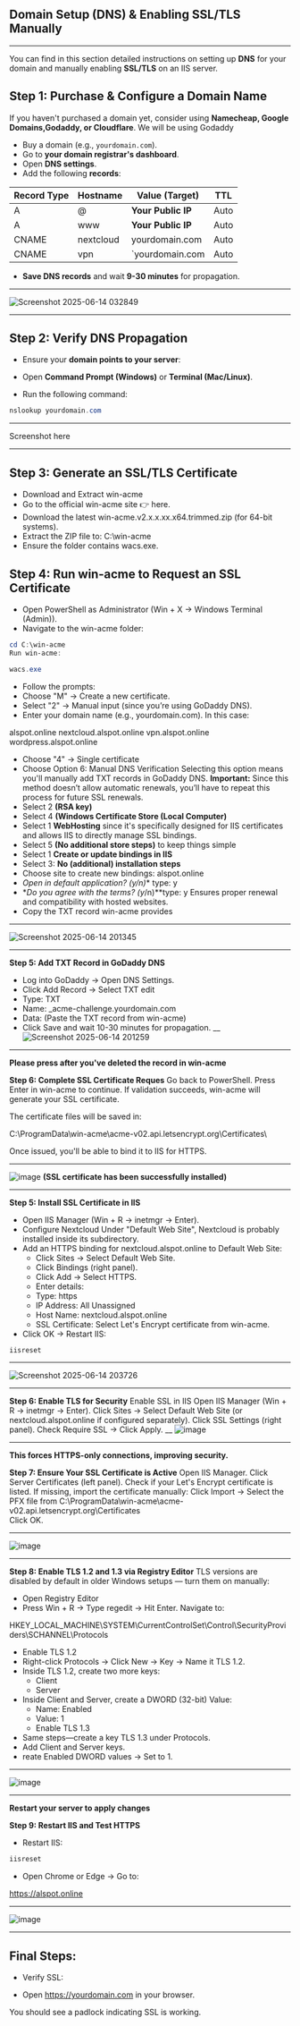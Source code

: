 ## **Domain Setup (DNS) & Enabling SSL/TLS Manually**
___
You can find in this section detailed instructions on setting up **DNS** for your domain and manually enabling **SSL/TLS** on an IIS server.  

##  **Step 1: Purchase & Configure a Domain Name**
If you haven't purchased a domain yet, consider using **Namecheap, Google Domains,Godaddy, or Cloudflare**.
We will be using Godaddy

- Buy a domain (e.g., `yourdomain.com`).  
- Go to **your domain registrar's dashboard**.  
- Open **DNS settings**.  
- Add the following **records**:

| Record Type | Hostname | Value (Target)         | TTL  |
|------------|---------|----------------------|------|
| A          | @       | **Your Public IP**    | Auto |
| A          | www     | **Your Public IP**    | Auto |
| CNAME      | nextcloud | yourdomain.com    | Auto |
| CNAME      | vpn     |`yourdomain.com    | Auto |

- **Save DNS records** and wait **9-30 minutes** for propagation.  

____
![Screenshot 2025-06-14 032849](https://github.com/user-attachments/assets/6bb427de-e962-40f7-a494-28a25dcb9ce4)
___

## **Step 2: Verify DNS Propagation**  
- Ensure your **domain points to your server**:

- Open **Command Prompt (Windows)** or **Terminal (Mac/Linux)**.  
- Run the following command:
```powershell
nslookup yourdomain.com
```
__________

Screenshot here
_______

## **Step 3: Generate an SSL/TLS Certificate**

- Download and Extract win-acme
- Go to the official win-acme site 👉 here.
- Download the latest win-acme.v2.x.x.xx.x64.trimmed.zip (for 64-bit systems).
- Extract the ZIP file to:
C:\win-acme
- Ensure the folder contains wacs.exe.

## **Step 4: Run win-acme to Request an SSL Certificate**
- Open PowerShell as Administrator (Win + X → Windows Terminal (Admin)).
- Navigate to the win-acme folder:

```powershell
cd C:\win-acme
Run win-acme:
```
```powershell
wacs.exe
```
- Follow the prompts:
- Choose "M" → Create a new certificate.
- Select "2" → Manual input (since you’re using GoDaddy DNS).
- Enter your domain name (e.g., yourdomain.com). In this case:
  
alspot.online
nextcloud.alspot.online
vpn.alspot.online
wordpress.alspot.online
 
- Choose "4" → Single certificate
- Choose Option 6: Manual DNS Verification
Selecting this option means you'll manually add TXT records in GoDaddy DNS.
**Important:** Since this method doesn’t allow automatic renewals, you’ll have to repeat this process for future SSL renewals.
- Select 2 **(RSA key)**
- Select 4 **(Windows Certificate Store (Local Computer)**
- Select 1 **WebHosting** since it's specifically designed for IIS certificates and allows IIS to directly manage SSL bindings.
- Select 5 **(No additional store steps)** to keep things simple
- Select 1 **Create or update bindings in IIS**
- Select 3: **No (additional) installation steps**
-  Choose site to create new bindings: alspot.online
- **Open in default application? (y/n*)** type: y
- **Do you agree with the terms? (y*/n)**type: y
Ensures proper renewal and compatibility with hosted websites.
- Copy the TXT record win-acme provides 
_______
![Screenshot 2025-06-14 201345](https://github.com/user-attachments/assets/a69014a0-56b8-473f-b5d5-db3ef69f6c16)
____
**Step 5: Add TXT Record in GoDaddy DNS**
- Log into GoDaddy → Open DNS Settings.
- Click Add Record → Select TXT edit
- Type: TXT
- Name: _acme-challenge.yourdomain.com
- Data: (Paste the TXT record from win-acme)
- Click Save and wait 10-30 minutes for propagation.
__
![Screenshot 2025-06-14 201259](https://github.com/user-attachments/assets/dfad0f14-e636-42e6-a62b-22dc887d87b4)
_____
 **Please press <Enter> after you've deleted the record in win-acme**
 
**Step 6: Complete SSL Certificate Reques**
Go back to PowerShell.
Press Enter in win-acme to continue.
If validation succeeds, win-acme will generate your SSL certificate.

The certificate files will be saved in:

C:\ProgramData\win-acme\acme-v02.api.letsencrypt.org\Certificates\

Once issued, you'll be able to bind it to IIS for HTTPS.
___
![image](https://github.com/user-attachments/assets/76ba0906-7028-4417-805a-31999a21c5b4)
**(SSL certificate has been successfully installed)**
_____

**Step 5: Install SSL Certificate in IIS**

- Open IIS Manager (Win + R → inetmgr → Enter).
- Configure Nextcloud Under "Default Web Site", Nextcloud is probably installed inside its subdirectory.
- Add an HTTPS binding for nextcloud.alspot.online to Default Web Site:
   - Click Sites → Select Default Web Site.
   - Click Bindings (right panel).
   - Click Add → Select HTTPS.
   - Enter details:
   - Type: https
   - IP Address: All Unassigned
   - Host Name: nextcloud.alspot.online
   - SSL Certificate: Select Let's Encrypt certificate from win-acme.
- Click OK → Restart IIS:
```powershell
iisreset
```
___
![Screenshot 2025-06-14 203726](https://github.com/user-attachments/assets/525426aa-3269-4028-9256-7702591da840)
____

**Step 6: Enable TLS for Security**
Enable SSL in IIS
Open IIS Manager (Win + R → inetmgr → Enter).
Click Sites → Select Default Web Site (or nextcloud.alspot.online if configured separately).
Click SSL Settings (right panel).
Check Require SSL → Click Apply.
__
![image](https://github.com/user-attachments/assets/0fedd3b0-2ca9-43d0-be5d-fa382ca521a6)
___
**This forces HTTPS-only connections, improving security.**

**Step 7: Ensure Your SSL Certificate is Active**
Open IIS Manager.
Click Server Certificates (left panel).
Check if your Let's Encrypt certificate is listed.
If missing, import the certificate manually:
Click Import → Select the PFX file from C:\ProgramData\win-acme\acme-v02.api.letsencrypt.org\Certificates\
Click OK.
___
![image](https://github.com/user-attachments/assets/c8a74a67-5bc3-40ae-b2b5-0914101043fb)
____

**Step 8: Enable TLS 1.2 and 1.3 via Registry Editor** 
TLS versions are disabled by default in older Windows setups
— turn them on manually:
- Open Registry Editor
- Press Win + R → Type regedit → Hit Enter.
Navigate to:

HKEY_LOCAL_MACHINE\SYSTEM\CurrentControlSet\Control\SecurityProviders\SCHANNEL\Protocols
- Enable TLS 1.2
- Right-click Protocols → Click New → Key → Name it TLS 1.2.
- Inside TLS 1.2, create two more keys:
   - Client
   - Server
- Inside Client and Server, create a DWORD (32-bit) Value:
   - Name: Enabled
   - Value: 1
   - Enable TLS 1.3
- Same steps—create a key TLS 1.3 under Protocols.
- Add Client and Server keys.
- reate Enabled DWORD values → Set to 1.
____
![image](https://github.com/user-attachments/assets/965e7aad-e9de-4711-9e85-4ce3d22d4233)
____
**Restart your server to apply changes**

**Step 9: Restart IIS and Test HTTPS**
- Restart IIS:
```powershell
iisreset
```
- Open Chrome or Edge → Go to:

https://alspot.online
______
![image](https://github.com/user-attachments/assets/53013f27-1c8b-4d7b-bf90-569a6dd9761c)

_______


## Final Steps:

-  Verify SSL:

- Open https://yourdomain.com in your browser.

You should see a  padlock indicating SSL is working.



